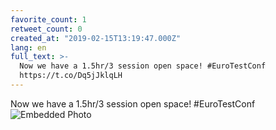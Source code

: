 ```yaml
---
favorite_count: 1
retweet_count: 0
created_at: "2019-02-15T13:19:47.000Z"
lang: en
full_text: >-
  Now we have a 1.5hr/3 session open space! #EuroTestConf
  https://t.co/Dq5jJklqLH
---
```


Now we have a 1.5hr/3 session open space! #EuroTestConf
![Embedded Photo](https://twitter-media-coderbyheart.s3.eu-north-1.amazonaws.com/1096398670763831297-DzcwxT-X4AAtaB3.jpg)
